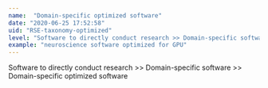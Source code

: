 ```yaml
---
name:  "Domain-specific optimized software"
date: "2020-06-25 17:52:58"
uid: "RSE-taxonomy-optimized"
level: "Software to directly conduct research >> Domain-specific software >> Domain-specific optimized software"
example: "neuroscience software optimized for GPU" 
---
```


Software to directly conduct research >> Domain-specific software >> Domain-specific optimized software